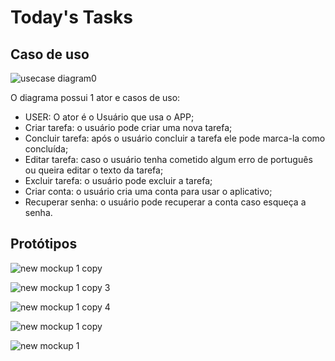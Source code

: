 # Today's Tasks

## Caso de uso

![usecase diagram0](https://user-images.githubusercontent.com/36802539/44886740-b4077d00-ac9e-11e8-9cd5-424f4f0fa8d0.jpg)

O diagrama possui 1 ator e  casos de uso:

* USER: O ator é o Usuário que usa o APP;  
* Criar tarefa: o usuário pode criar uma nova tarefa;  
* Concluir tarefa: após o usuário concluir a tarefa ele pode marca-la como concluída;  
* Editar tarefa: caso o usuário tenha cometido algum erro de português ou queira editar o texto da tarefa;  
* Excluir tarefa: o usuário pode excluir a tarefa;
* Criar conta: o usuário cria uma conta para usar o aplicativo;
* Recuperar senha: o usuário pode recuperar a conta caso esqueça a senha.

## Protótipos

![new mockup 1 copy](https://user-images.githubusercontent.com/36802539/44886990-2f1d6300-aca0-11e8-9d06-a8285e61162c.png)

![new mockup 1 copy 3](https://user-images.githubusercontent.com/36802539/44886988-2e84cc80-aca0-11e8-8584-7b95cb384936.png)

![new mockup 1 copy 4](https://user-images.githubusercontent.com/36802539/44886989-2e84cc80-aca0-11e8-8934-459245f3cc22.png)

![new mockup 1 copy](https://user-images.githubusercontent.com/36802539/44241041-d4f8aa00-a197-11e8-9f34-999f5b5a4c20.png)

![new mockup 1](https://user-images.githubusercontent.com/36802539/44241042-d4f8aa00-a197-11e8-8f46-9d41c8e01974.png)



